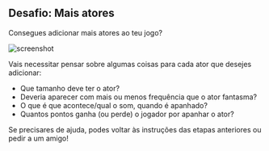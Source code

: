 ## Desafio: Mais atores

Consegues adicionar mais atores ao teu jogo?

![screenshot](images/ghost-final.png)

Vais necessitar pensar sobre algumas coisas para cada ator que desejes adicionar:

+ Que tamanho deve ter o ator?
+ Deveria aparecer com mais ou menos frequência que o ator fantasma?
+ O que é que acontece/qual o som, quando é apanhado?
+ Quantos pontos ganha (ou perde) o jogador por apanhar o ator?

Se precisares de ajuda, podes voltar às instruções das etapas anteriores ou pedir a um amigo!
